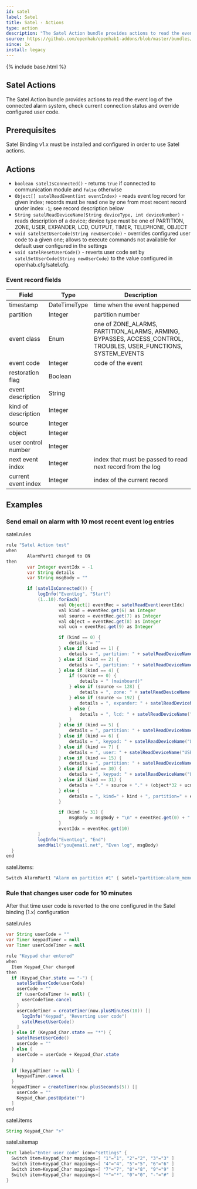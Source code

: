 ```yaml
---
id: satel
label: Satel
title: Satel - Actions
type: action
description: "The Satel Action bundle provides actions to read the event log of the connected alarm system, check current connection status and override configured user code."
source: https://github.com/openhab/openhab1-addons/blob/master/bundles/action/org.openhab.action.satel/README.md
since: 1x
install: legacy
---
```


<!-- Attention authors: Do not edit directly. Please add your changes to the appropriate source repository -->

{% include base.html %}

## Satel Actions

The Satel Action bundle provides actions to read the event log of the connected alarm system, check current connection status and override configured user code.

## Prerequisites

Satel Binding v1.x must be installed and configured in order to use Satel actions.

## Actions

- `boolean satelIsConnected()` - returns `true` if connected to communication module and `false` otherwise
- `Object[] satelReadEvent(int eventIndex)` - reads event log record for given index; records must be read one by one from most recent record under index `-1`; see record description below
- `String satelReadDeviceName(String deviceType, int deviceNumber)` - reads description of a device; device type must be one of PARTITION, ZONE, USER, EXPANDER, LCD, OUTPUT, TIMER, TELEPHONE, OBJECT
- `void satelSetUserCode(String newUserCode)` - overrides configured user code to a given one; allows to execute commands not available for default user configured in the settings
- `void satelResetUserCode()` - reverts user code set by `satelSetUserCode(String newUserCode)` to the value configured in openhab.cfg/satel.cfg.

### Event record fields

| Field               | Type         | Description                                                                                                     |
|---------------------|--------------|-----------------------------------------------------------------------------------------------------------------|
| timestamp           | DateTimeType | time when the event happened                                                                                    |
| partition           | Integer      | partition number                                                                                                |
| event class         | Enum         | one of ZONE_ALARMS, PARTITION_ALARMS, ARMING, BYPASSES, ACCESS_CONTROL, TROUBLES, USER_FUNCTIONS, SYSTEM_EVENTS |
| event code          | Integer      | code of the event                                                                                               |
| restoration flag    | Boolean      |                                                                                                                 |
| event description   | String       |                                                                                                                 |
| kind of description | Integer      |                                                                                                                 |
| source              | Integer      |                                                                                                                 |
| object              | Integer      |                                                                                                                 |
| user control number | Integer      |                                                                                                                 |
| next event index    | Integer      | index that must be passed to read next record from the log                                                      |
| current event index | Integer      | index of the current record                                                                                     |

## Examples

### Send email on alarm with 10 most recent event log entries

satel.rules

```java
rule "Satel Action test"
when
        AlarmPart1 changed to ON
then
        var Integer eventIdx = -1
        var String details
        var String msgBody = ""

        if (satelIsConnected()) {
            logInfo("EventLog", "Start")
            (1..10).forEach[
                    val Object[] eventRec = satelReadEvent(eventIdx)
                    val kind = eventRec.get(6) as Integer
                    val source = eventRec.get(7) as Integer
                    val object = eventRec.get(8) as Integer
                    val ucn = eventRec.get(9) as Integer

                    if (kind == 0) {
                        details = ""
                    } else if (kind == 1) {
                        details = ", partition: " + satelReadDeviceName("PARTITION", eventRec.get(1)) + ", zone: " + satelReadDeviceName("ZONE", source)
                    } else if (kind == 2) {
                        details = ", partition: " + satelReadDeviceName("PARTITION", eventRec.get(1)) + ", user: " + satelReadDeviceName("USER", source)
                    } else if (kind == 4) {
                        if (source == 0) {
                            details = " (mainboard)"
                        } else if (source <= 128) {
                            details = ", zone: " + satelReadDeviceName("ZONE", source)
                        } else if (source <= 192) {
                            details = ", expander: " + satelReadDeviceName("EXPANDER", source)
                        } else {
                            details = ", lcd: " + satelReadDeviceName("LCD", source)
                        }
                    } else if (kind == 5) {
                        details = ", partition: " + satelReadDeviceName("PARTITION", eventRec.get(1))
                    } else if (kind == 6) {
                        details = ", keypad: " + satelReadDeviceName("LCD", eventRec.get(1)) + ", user: " + satelReadDeviceName("USER", source)
                    } else if (kind == 7) {
                        details = ", user: " + satelReadDeviceName("USER", source)
                    } else if (kind == 15) {
                        details = ", partition: " + satelReadDeviceName("PARTITION", eventRec.get(1)) + ", timer: " + satelReadDeviceName("TIMER", source)
                    } else if (kind == 30) {
                        details = ", keypad: " + satelReadDeviceName("LCD", eventRec.get(1)) + ", ip: " + source + "." + (object*32 + ucn) + details
                    } else if (kind == 31) {
                        details = "." + source + "." + (object*32 + ucn)
                    } else {
                        details = ", kind=" + kind + ", partition=" + eventRec.get(1) + ", source=" + source + ", object=" + object + ", ucn=" + ucn
                    }

                    if (kind != 31) {
                        msgBody = msgBody + "\n" + eventRec.get(0) + ": " + eventRec.get(5) + details
                    }
                    eventIdx = eventRec.get(10)
            ]
            logInfo("EventLog", "End")
            sendMail("you@email.net", "Even log", msgBody)
  }
end
```

satel.items:

```java
Switch AlarmPart1 "Alarm on partition #1" { satel="partition:alarm_memory:1" }
```

### Rule that changes user code for 10 minutes

After that time user code is reverted to the one configured in the Satel binding (1.x) configuration

satel.rules

```java
var String userCode = ""
var Timer keypadTimer = null
var Timer userCodeTimer = null

rule "Keypad char entered"
when
  Item Keypad_Char changed
then
  if (Keypad_Char.state == "-") {
    satelSetUserCode(userCode)
    userCode = ""
    if (userCodeTimer != null) {
      userCodeTime.cancel
    }
    userCodeTimer = createTimer(now.plusMinutes(10)) [|
      logInfo("Keypad", "Reverting user code")
      satelResetUserCode()
    ]
  } else if (Keypad_Char.state == "*") {
    satelResetUserCode()
    userCode = ""
  } else {
    userCode = userCode + Keypad_Char.state
  }

  if (keypadTimer != null) {
    keypadTimer.cancel
  }
  keypadTimer = createTimer(now.plusSeconds(5)) [|
    userCode = ""
    Keypad_Char.postUpdate("")
  ]
end

```

satel.items

```java
String Keypad_Char ">"
```

satel.sitemap

```java
Text label="Enter user code" icon="settings" {
  Switch item=Keypad_Char mappings=[ "1"="1", "2"="2", "3"="3" ]
  Switch item=Keypad_Char mappings=[ "4"="4", "5"="5", "6"="6" ]
  Switch item=Keypad_Char mappings=[ "7"="7", "8"="8", "9"="9" ]
  Switch item=Keypad_Char mappings=[ "*"="*", "0"="0", "-"="#" ]
}
```
